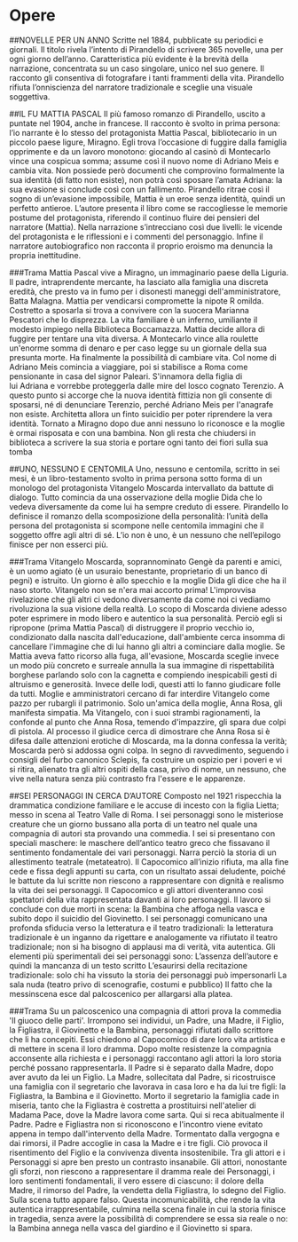# Opere


##NOVELLE PER UN ANNO
Scritte nel 1884, pubblicate su periodici e giornali. Il titolo rivela l’intento di Pirandello di scrivere 365 novelle, una per ogni giorno dell’anno. Caratteristica più evidente è la brevità della narrazione, concentrata su un caso singolare, unico nel suo genere. Il racconto gli consentiva di fotografare i tanti frammenti della vita. Pirandello rifiuta l’onniscienza del narratore tradizionale e sceglie una visuale soggettiva.


##IL FU MATTIA PASCAL
Il più famoso romanzo di Pirandello, uscito a puntate nel 1904, anche in francese. Il racconto è svolto in prima persona: l’io narrante è lo stesso del protagonista Mattia Pascal, bibliotecario in un piccolo paese ligure, Miragno. Egli trova l’occasione di fuggire dalla famiglia opprimente e da un lavoro monotono: giocando al casinò di Montecarlo vince una cospicua somma; assume così il nuovo nome di Adriano Meis e cambia vita. Non possiede però documenti che comprovino formalmente la sua identità (di fatto non esiste), non potrà così sposare l’amata Adriana: la sua evasione si conclude così con un fallimento. Pirandello ritrae così il sogno di un’evasione impossibile, Mattia è un eroe senza identità, quindi un perfetto antieroe.
L’autore presenta il libro come se raccogliesse le memorie postume del protagonista, riferendo il continuo fluire dei pensieri del narratore (Mattia).
Nella narrazione s’intrecciano così due livelli: le vicende del protagonista e le riflessioni e i commenti del personaggio. Infine il narratore autobiografico non racconta il proprio eroismo ma denuncia la propria inettitudine.

###Trama
Mattia Pascal vive a Miragno, un immaginario paese della Liguria.
Il padre, intraprendente mercante, ha la­sciato alla famiglia una discreta eredità, che presto va in fumo per i disonesti maneggi dell'amministratore, Batta Malagna.
Mattia per vendicarsi compromette la ni­pote R omilda.
Costretto a sposarla si trova a convive­re con la suocera Marianna Pescatori che lo disprezza.
La vita familiare è un inferno, umiliante il modesto impiego nella Biblioteca Boccamazza. Mattia decide allora di fuggire per tentare una vita diversa.
A Montecarlo vin­ce alla roulette un'enorme somma di denaro e per caso legge su un giornale della sua presunta morte. Ha fi­nalmente la possibilità di cambiare vita.
Col nome di Adriano Meis comincia a viaggiare, poi si stabilisce a Roma come pensionante in casa del signor Paleari.
S'in­namora della figlia di lui Adriana e vorrebbe proteggerla dalle mire del losco cognato Terenzio. A questo punto si accorge che la nuova identità fittizia non gli consen­te di sposarsi, né di denunciare Terenzio, perché Adriano Meis per l'anagrafe non esiste.
Architetta allora un finto suicidio per poter riprendere la vera identità. Tor­nato a Miragno dopo due anni nessuno lo riconosce e la moglie è ormai risposata e con una bambina. Non gli resta che chiudersi in biblioteca a scrivere la sua storia e portare ogni tanto dei fiori sulla sua tomba


##UNO, NESSUNO E CENTOMILA
Uno, nessuno e centomila, scritto in sei mesi, è un libro-testamento svolto in prima persona sotto forma di un monologo del protagonista Vitangelo Moscarda intervallato da battute di dialogo. Tutto comincia da una osservazione della moglie Dida che lo vedeva diversamente da come lui ha sempre creduto di essere. Pirandello lo definisce il romanzo della scomposizione della personalità: l’unità della persona del protagonista si scompone nelle centomila immagini che il soggetto offre agli altri di sé. L’io non è uno, è un nessuno che nell’epilogo finisce per non esserci più.

###Trama
Vitangelo Moscarda, soprannominato Gengè da parenti e amici, è un uomo agiato (è un usuraio benestante, proprietario di un banco di pegni) e istruito. Un giorno è allo specchio e la moglie Dida gli dice che ha il naso storto. Vitangelo non se n'era mai accorto prima!
L'improvvisa rivelazione che gli altri ci vedono diversamente da come noi ci vediamo rivoluziona la sua visione della realtà. Lo scopo di Moscarda diviene adesso poter esprimere in modo libero e autentico la sua personalità. Perciò egli si ripropone (prima Mattia Pascal) di distruggere il proprio vecchio io, condizionato dalla nascita dall'educazione, dall'ambiente cerca insomma di cancellare l'immagine che di lui hanno gli altri a cominciare dalla moglie.
Se Mattia aveva fatto ricorso alla fuga, all'evasione, Moscarda sceglie invece un modo più concreto e surreale annulla la sua immagine di rispettabilità borghese parlando solo con la cagnetta e compiendo inespicabili gesti di altruismo e generosità. Invece delle lodi, questi atti lo fanno giudicare folle da tutti. Moglie e amministratori cercano di far interdire Vitangelo come pazzo per rubargli il patrimonio.
Solo un'amica della moglie, Anna Rosa, gli manifesta simpatia. Ma Vitangelo, con i suoi strambi ragionamenti, la confonde al punto che Anna Rosa, temendo d'impazzire, gli spara due colpi di pistola. Al processo il giudice cerca di dimostrare che Anna Rosa si è difesa dalle attenzioni erotiche di Moscarda, ma la donna confessa la verità; Moscarda però si addossa ogni colpa. In segno di ravvedimento, seguendo i consigli del furbo canonico Sclepis, fa costruire un ospizio per i poveri e vi si ritira, alienato tra gli altri ospiti della casa, privo di nome, un nessuno, che vive nella natura senza più contrasto fra l'essere e le apparenze.


##SEI PERSONAGGI IN CERCA D’AUTORE
Composto nel 1921 rispecchia la drammatica condizione familiare e le accuse di incesto con la figlia Lietta; messo in scena al Teatro Valle di Roma. I sei personaggi sono le misteriose creature che un giorno bussano alla porta di un teatro nel quale una compagnia di autori sta provando una commedia. I sei si presentano con speciali maschere: le maschere dell’antico teatro greco che fissavano il sentimento fondamentale dei vari personaggi. Narra perciò la storia di un allestimento teatrale (metateatro).  Il Capocomico all’inizio rifiuta, ma alla fine cede e fissa degli appunti su carta, con un risultato assai deludente, poiché le battute da lui scritte non riescono a rappresentare con dignità e realismo la vita dei sei personaggi. Il Capocomico e gli attori diventeranno così spettatori della vita rappresentata davanti ai loro personaggi. Il lavoro si conclude con due morti in scena: la Bambina che affoga nella vasca e subito dopo il suicidio del Giovinetto.
I sei personaggi comunicano una profonda sfiducia verso la letteratura e il teatro tradizionali: la letteratura tradizionale è un inganno da rigettare e analogamente va rifiutato il teatro tradizionale; non si ha bisogno di applausi ma di verità, vita autentica.
Gli elementi più sperimentali dei sei personaggi sono:
L’assenza dell’autore e quindi la mancanza di un testo scritto
L’esaurirsi della recitazione tradizionale: solo chi ha vissuto la storia dei personaggi può impersonarli
La sala nuda (teatro privo di scenografie, costumi e pubblico)
Il fatto che la messinscena esce dal palcoscenico per allargarsi alla platea.

###Trama
Su un palcoscenico una compagnia di attori prova la commedia 'Il giuoco delle parti'.
Irrompono sei individui, un Padre, una Madre, il Figlio, la Figliastra, il Giovinetto e la Bambina, personaggi rifiutati dallo scrittore che li ha concepiti. Essi chiedono al Capocomico di dare loro vita artistica e di mettere in scena il loro dramma.
Dopo molte resistenze la compagnia acconsente alla richiesta e i personaggi raccontano agli attori la loro storia perché possano rappresentarla.
Il Padre si è separato dalla Madre, dopo aver avuto da lei un Figlio.
La Madre, sollecitata dal Padre, si ricostruisce una famiglia con il segretario che lavorava in casa loro e ha da lui tre figli: la Figliastra, la Bambina e il Giovinetto.
Morto il segretario la famiglia cade in miseria, tanto che la Figliastra è costretta a prostituirsi nell'atelier di Madama Pace, dove la Madre lavora come sarta. Qui si reca abitualmente il Padre. Padre e Figliastra non si riconoscono e l'incontro viene evitato appena in tempo dall'intervento della Madre. Tormentato dalla vergogna e dai rimorsi, il Padre accoglie in casa la Madre e i tre figli. Ciò provoca il risentimento del Figlio e la convivenza diventa insostenibile.
Tra gli attori e i Personaggi si apre ben presto un contrasto insanabile.
Gli attori, nonostante gli sforzi, non riescono a rappresentare il dramma reale dei Personaggi, i loro sentimenti fondamentali, il vero essere di ciascuno: il dolore della Madre, il rimorso del Padre, la vendetta della Figliastra, lo sdegno del Figlio. Sulla scena tutto appare falso.
Questa incomunicabilità, che rende la vita autentica irrappresentabile, culmina nella scena finale in cui la storia finisce in tragedia, senza avere la possibilità di comprendere se essa sia reale o no: la Bambina annega nella vasca del giardino e il Giovinetto si spara.
